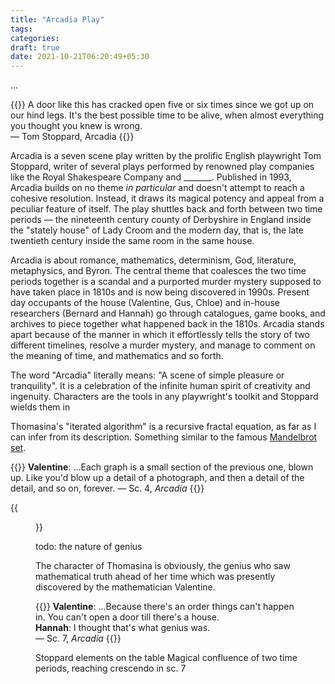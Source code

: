 ```yaml
---
title: "Arcadia Play"
tags:
categories: 
draft: true
date: 2021-10-21T06:20:49+05:30
---
```


...

{{<bq>}}
A door like this has cracked open five or six times
since we got up on our hind legs. It's the best possible
time to be alive, when almost everything you
thought you knew is wrong.   
— Tom Stoppard, Arcadia
{{</bq>}}

Arcadia is a seven scene play written by the prolific English playwright Tom Stoppard, writer of several plays performed by renowned play companies like the Royal Shakespeare Company and _______. Published in 1993, Arcadia builds on no theme _in particular_ and doesn't attempt to reach a cohesive resolution. Instead, it draws its magical potency and appeal from a peculiar feature of itself. The play shuttles back and forth between two time periods &mdash; the nineteenth century county of Derbyshire in England inside the "stately house" of Lady Croom and the modern day, that is, the late twentieth century inside the same room in the same house.   

Arcadia is about romance, mathematics, determinism, God, literature, metaphysics, and Byron. The central theme that coalesces the two time periods together is a scandal and a purported murder mystery supposed to have taken place in 1810s and is now being discovered in 1990s. Present day occupants of the house (Valentine, Gus, Chloe) and in-house researchers (Bernard and Hannah) go through catalogues, game books, and archives to piece together what happened back in the 1810s. Arcadia stands apart because of the manner in which it effortlessly tells the story of two different timelines, resolve a murder mystery, and manage to comment on the meaning of time, and mathematics and so forth. 

The word "Arcadia" literally means: "A scene of simple pleasure or tranquility". It is a celebration of the infinite human spirit of creativity and ingenuity. Characters are the tools in any playwright's toolkit and Stoppard wields them in  


Thomasina's "iterated algorithm" is a recursive fractal equation, as far as I can infer from its description. Something similar to the famous [Mandelbrot set][0]. 

{{<bq>}}
**Valentine**: ...Each graph is a small section of the previous one, blown up. Like you'd blow up a detail of a
photograph, and then a detail of the detail, and so on, forever. 
&mdash; Sc. 4, _Arcadia_
{{</bq>}}

{{<figure src="/img/arcadia/0.jpg" width="400px" caption="A section of the visualisation of the Mandelbrot set">}}

todo: the nature of genius  

The character of Thomasina is obviously, the genius who saw mathematical truth ahead of her time which was presently discovered by the mathematician Valentine.  

{{<bq>}}
**Valentine**: ...Because there's an order things can't happen in. You can't open
a door till there's a house.   
**Hannah**: I thought that's what genius was.  
— Sc. 7, _Arcadia_
{{</bq>}}


Stoppard elements on the table
Magical confluence of two time periods, reaching crescendo in sc. 7

[0]: https://en.wikipedia.org/wiki/Mandelbrot_set